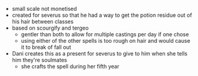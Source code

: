 - small scale not monetised
- created for severus so that he had a way to get the potion residue out of his hair between classes
- based on scourgify and tergeo 
	- gentler than both to allow for multiple castings per day if one chose
	- using either of the other spells is too rough on hair and would cause it to break of fall out
- Dani creates this as a present for severus to give to him when she tells him they're soulmates
	- she crafts the spell during her fifth year
